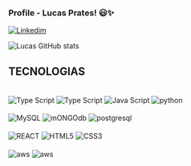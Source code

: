 ### Profile - Lucas Prates! 😃✨

[![Linkedim](https://img.shields.io/badge/LinkedIn-0077B5?style=for-the-badge&logo=linkedin&logoColor=white)](https://linkedin.com/in/lucas-prates-dev)

![Lucas GitHub stats](https://github-readme-stats.vercel.app/api?username=lucasmpratesdev&show_icons=true&theme=tokyonight)

## TECNOLOGIAS

<div style="display: inline_block"><br/>
<img align="center" alt="Type Script" src="https://img.shields.io/badge/Node.js-43853D?style=for-the-badge&logo=node.js&logoColor=white" />
<img align="center" alt="Type Script" src="https://img.shields.io/badge/TypeScript-007ACC?style=for-the-badge&logo=typescript&logoColor=white" />
<img align="center" alt="Java Script" src="https://img.shields.io/badge/JavaScript-323330?style=for-the-badge&logo=javascript&logoColor=F7DF1E" />
<img align="center" alt="python" src="https://img.shields.io/badge/Python-3776AB?style=for-the-badge&logo=python&logoColor=white" />
  <br><br>
  <img align="center" alt="MySQL" src="https://img.shields.io/badge/MySQL-005C84?style=for-the-badge&logo=mysql&logoColor=white" />
<img align="center" alt="mONGOdb" src="https://img.shields.io/badge/MongoDB-4EA94B?style=for-the-badge&logo=mongodb&logoColor=white" />
<img align="center" alt="postgresql" src="https://img.shields.io/badge/PostgreSQL-316192?style=for-the-badge&logo=postgresql&logoColor=white" />
  <br><br>
<img align="center" alt="REACT" src="https://img.shields.io/badge/React-20232A?style=for-the-badge&logo=react&logoColor=61DAFB" />
<img align="center" alt="HTML5" src="https://img.shields.io/badge/HTML5-E34F26?style=for-the-badge&logo=html5&logoColor=white" />
<img align="center" alt="CSS3" src="https://img.shields.io/badge/CSS-239120?&style=for-the-badge&logo=css3&logoColor=white" />
  <br><br>
<img align="center" alt="aws" src="https://img.shields.io/badge/Amazon_AWS-232F3E?style=for-the-badge&logo=amazon-aws&logoColor=white" />
<img align="center" alt="aws" src="https://img.shields.io/badge/GitHub-100000?style=for-the-badge&logo=github&logoColor=white
" />
</div>
